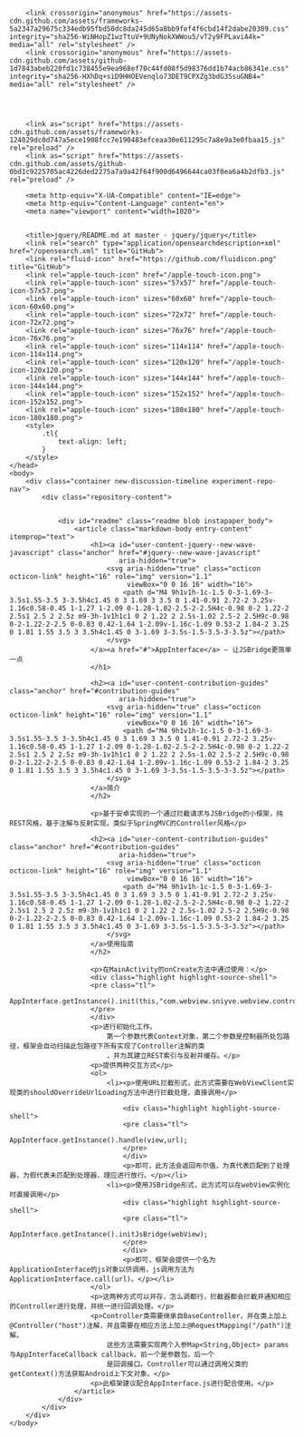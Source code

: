 <html>
    <head>
        <meta charset='utf-8'>

        <link crossorigin="anonymous" href="https://assets-cdn.github.com/assets/frameworks-5a2347a29675c334edb95fbd50dc8da245d65a8bb9fef4f6cbd14f2dabe20389.css" integrity="sha256-WiNHopZ1wzTtuV+9UNyNokXWWou5/vT2y9FPLaviA4k=" media="all" rel="stylesheet" />
        <link crossorigin="anonymous" href="https://assets-cdn.github.com/assets/github-1d7843abeb220fd1c738455e9ea968ef70c44fd08f5d98376dd1b74acb86341e.css" integrity="sha256-HXhDq+siD9HHOEVenqlo73DET9CPXZg3bdG3SsuGNB4=" media="all" rel="stylesheet" />




        <link as="script" href="https://assets-cdn.github.com/assets/frameworks-124029dc0d747a5ece1908fcc7e190483efceaa30e611295c7a8e9a3e0fbaa15.js" rel="preload" />
        <link as="script" href="https://assets-cdn.github.com/assets/github-0bd1c9225705ac4226ded2275a7a9a42f64f900d6496644ca03f0ea6a4b2dfb3.js" rel="preload" />

        <meta http-equiv="X-UA-Compatible" content="IE=edge">
        <meta http-equiv="Content-Language" content="en">
        <meta name="viewport" content="width=1020">


        <title>jquery/README.md at master · jquery/jquery</title>
        <link rel="search" type="application/opensearchdescription+xml" href="/opensearch.xml" title="GitHub">
        <link rel="fluid-icon" href="https://github.com/fluidicon.png" title="GitHub">
        <link rel="apple-touch-icon" href="/apple-touch-icon.png">
        <link rel="apple-touch-icon" sizes="57x57" href="/apple-touch-icon-57x57.png">
        <link rel="apple-touch-icon" sizes="60x60" href="/apple-touch-icon-60x60.png">
        <link rel="apple-touch-icon" sizes="72x72" href="/apple-touch-icon-72x72.png">
        <link rel="apple-touch-icon" sizes="76x76" href="/apple-touch-icon-76x76.png">
        <link rel="apple-touch-icon" sizes="114x114" href="/apple-touch-icon-114x114.png">
        <link rel="apple-touch-icon" sizes="120x120" href="/apple-touch-icon-120x120.png">
        <link rel="apple-touch-icon" sizes="144x144" href="/apple-touch-icon-144x144.png">
        <link rel="apple-touch-icon" sizes="152x152" href="/apple-touch-icon-152x152.png">
        <link rel="apple-touch-icon" sizes="180x180" href="/apple-touch-icon-180x180.png">
        <style>
            .tl{
                text-align: left;
            }
        </style>
    </head>
    <body>
        <div class="container new-discussion-timeline experiment-repo-nav">
            <div class="repository-content">


                <div id="readme" class="readme blob instapaper_body">
                    <article class="markdown-body entry-content" itemprop="text">
                        <h1><a id="user-content-jquery--new-wave-javascript" class="anchor" href="#jquery--new-wave-javascript"
                               aria-hidden="true">
                            <svg aria-hidden="true" class="octicon octicon-link" height="16" role="img" version="1.1"
                                 viewBox="0 0 16 16" width="16">
                                <path d="M4 9h1v1h-1c-1.5 0-3-1.69-3-3.5s1.55-3.5 3-3.5h4c1.45 0 3 1.69 3 3.5 0 1.41-0.91 2.72-2 3.25v-1.16c0.58-0.45 1-1.27 1-2.09 0-1.28-1.02-2.5-2-2.5H4c-0.98 0-2 1.22-2 2.5s1 2.5 2 2.5z m9-3h-1v1h1c1 0 2 1.22 2 2.5s-1.02 2.5-2 2.5H9c-0.98 0-2-1.22-2-2.5 0-0.83 0.42-1.64 1-2.09v-1.16c-1.09 0.53-2 1.84-2 3.25 0 1.81 1.55 3.5 3 3.5h4c1.45 0 3-1.69 3-3.5s-1.5-3.5-3-3.5z"></path>
                            </svg>
                        </a><a href="#">AppInterface</a> — 让JSBridge更简单一点
                        </h1>

                        <h2><a id="user-content-contribution-guides" class="anchor" href="#contribution-guides"
                               aria-hidden="true">
                            <svg aria-hidden="true" class="octicon octicon-link" height="16" role="img" version="1.1"
                                 viewBox="0 0 16 16" width="16">
                                <path d="M4 9h1v1h-1c-1.5 0-3-1.69-3-3.5s1.55-3.5 3-3.5h4c1.45 0 3 1.69 3 3.5 0 1.41-0.91 2.72-2 3.25v-1.16c0.58-0.45 1-1.27 1-2.09 0-1.28-1.02-2.5-2-2.5H4c-0.98 0-2 1.22-2 2.5s1 2.5 2 2.5z m9-3h-1v1h1c1 0 2 1.22 2 2.5s-1.02 2.5-2 2.5H9c-0.98 0-2-1.22-2-2.5 0-0.83 0.42-1.64 1-2.09v-1.16c-1.09 0.53-2 1.84-2 3.25 0 1.81 1.55 3.5 3 3.5h4c1.45 0 3-1.69 3-3.5s-1.5-3.5-3-3.5z"></path>
                            </svg>
                        </a>简介
                        </h2>

                        <p>基于安卓实现的一个通过拦截请求与JSBridge的小框架，纯REST风格，基于注解与反射实现，类似于SpringMVC的Controller风格</p>

                        <h2><a id="user-content-contribution-guides" class="anchor" href="#contribution-guides"
                               aria-hidden="true">
                            <svg aria-hidden="true" class="octicon octicon-link" height="16" role="img" version="1.1"
                                 viewBox="0 0 16 16" width="16">
                                <path d="M4 9h1v1h-1c-1.5 0-3-1.69-3-3.5s1.55-3.5 3-3.5h4c1.45 0 3 1.69 3 3.5 0 1.41-0.91 2.72-2 3.25v-1.16c0.58-0.45 1-1.27 1-2.09 0-1.28-1.02-2.5-2-2.5H4c-0.98 0-2 1.22-2 2.5s1 2.5 2 2.5z m9-3h-1v1h1c1 0 2 1.22 2 2.5s-1.02 2.5-2 2.5H9c-0.98 0-2-1.22-2-2.5 0-0.83 0.42-1.64 1-2.09v-1.16c-1.09 0.53-2 1.84-2 3.25 0 1.81 1.55 3.5 3 3.5h4c1.45 0 3-1.69 3-3.5s-1.5-3.5-3-3.5z"></path>
                            </svg>
                        </a>使用指南
                        </h2>

                        <p>在MainActivity的onCreate方法中通过使用：</p>
                        <div class="highlight highlight-source-shell">
                        <pre class="tl">
                            AppInterface.getInstance().init(this,"com.webview.sniyve.webview.controllers");
                        </pre>
                        </div>
                        <p>进行初始化工作。
                            第一个参数代表Context对象，第二个参数是控制器所处包路径，框架会自动扫描此包路径下所有实现了Controller注解的类
                            ，并为其建立REST索引与反射并缓存。</p>
                        <p>提供两种交互方式</p>
                        <ol>
                            <li><p>使用URL拦截形式，此方式需要在WebViewClient实现类的shouldOverrideUrlLoading方法中进行拦截处理，直接调用</p>

                                <div class="highlight highlight-source-shell">
                                <pre class="tl">
                                    AppInterface.getInstance().handle(view,url);
                                </pre>
                                </div>
                                <p>即可，此方法会返回布尔值，为真代表匹配到了处理器，为假代表未匹配到处理器，理应进行放行。</p></li>
                            <li><p>使用JSBridge形式，此方式可以在webView实例化时直接调用</p>
                                <div class="highlight highlight-source-shell">
                                <pre class="tl">
                                    AppInterface.getInstance().initJsBridge(webView);
                                </pre>
                                </div>
                                <p>即可，框架会提供一个名为ApplicationInterface的js对象以供调用，js调用方法为ApplicationInterface.call(url)。</p></li>
                        </ol>
                        <p>这两种方式可以并存，怎么调都行，拦截器都会拦截并通知相应的Controller进行处理，并统一进行回调处理。</p>
                        <p>Controller类需要继承自BaseController，并在类上加上@Controller("host")注解，并且需要在相应方法上加上@RequestMapping("/path")注解。
                            这些方法需要实现两个入参Map<String,Object> params与AppInterfaceCallback callback，前一个是参数包，后一个
                            是回调接口。Controller可以通过调用父类的getContext()方法获取Android上下文对象。</p>
                        <p>此框架建议配合AppInterface.js进行配合使用。</p>
                    </article>
                </div>
            </div>
        </div>
    </body>
</html>

